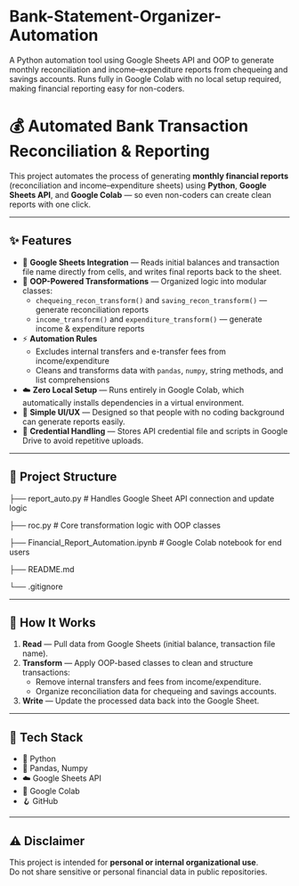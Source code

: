 # Bank-Statement-Organizer-Automation
A Python automation tool using Google Sheets API and OOP to generate monthly reconciliation and income–expenditure reports from chequeing and savings accounts. Runs fully in Google Colab with no local setup required, making financial reporting easy for non-coders.
# 💰 Automated Bank Transaction Reconciliation & Reporting

This project automates the process of generating **monthly financial reports** (reconciliation and income–expenditure sheets) using **Python**, **Google Sheets API**, and **Google Colab** — so even non-coders can create clean reports with one click.

---

## ✨ Features

- 🔹 **Google Sheets Integration** — Reads initial balances and transaction file name directly from cells, and writes final reports back to the sheet.  
- 🧮 **OOP-Powered Transformations** — Organized logic into modular classes:
  - `chequeing_recon_transform()` and `saving_recon_transform()` — generate reconciliation reports
  - `income_transform()` and `expenditure_transform()` — generate income & expenditure reports
- ⚡ **Automation Rules**
  - Excludes internal transfers and e-transfer fees from income/expenditure
  - Cleans and transforms data with `pandas`, `numpy`, string methods, and list comprehensions
- ☁️ **Zero Local Setup** — Runs entirely in Google Colab, which automatically installs dependencies in a virtual environment.
- 🔐 **Simple UI/UX** — Designed so that people with no coding background can generate reports easily.
- 📂 **Credential Handling** — Stores API credential file and scripts in Google Drive to avoid repetitive uploads.

---

## 🧭 Project Structure

├── report_auto.py # Handles Google Sheet API connection and update logic

├── roc.py # Core transformation logic with OOP classes

├── Financial_Report_Automation.ipynb # Google Colab notebook for end users

├── README.md

└── .gitignore

---

## 🧠 How It Works

1. **Read** — Pull data from Google Sheets (initial balance, transaction file name).  
2. **Transform** — Apply OOP-based classes to clean and structure transactions:
   - Remove internal transfers and fees from income/expenditure.
   - Organize reconciliation data for chequeing and savings accounts.
3. **Write** — Update the processed data back into the Google Sheet.

---


## 🧪 Tech Stack

- 🐍 Python  
- 🧾 Pandas, Numpy  
- ☁️ Google Sheets API  
- 🧰 Google Colab  
- 🪝 GitHub

---


## ⚠️ Disclaimer

This project is intended for **personal or internal organizational use**.  
Do not share sensitive or personal financial data in public repositories.

